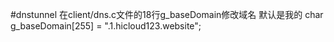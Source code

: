 #dnstunnel
在client/dns.c文件的18行g_baseDomain修改域名
  默认是我的
char g_baseDomain[255] = ".1.hicloud123.website";
